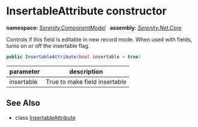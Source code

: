 # InsertableAttribute constructor
**namespace:** *[Serenity.ComponentModel](../../README.md#serenity.componentmodel-namespace)*   **assembly**: *[Serenity.Net.Core](../../README.md)*

Controls if this field is editable in new record mode. When used with fields, turns on or off the insertable flag.

```csharp
public InsertableAttribute(bool insertable = true)
```

| parameter | description |
| --- | --- |
| insertable | True to make field insertable |

## See Also

* class [InsertableAttribute](../InsertableAttribute.md)
